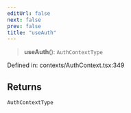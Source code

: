 ```yaml
---
editUrl: false
next: false
prev: false
title: "useAuth"
---
```


> **useAuth**(): `AuthContextType`

Defined in: contexts/AuthContext.tsx:349

## Returns

`AuthContextType`
